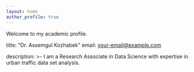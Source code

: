 ```yaml
---
layout: home
author_profile: true
---
```


Welcome to my academic profile.

title: "Dr. Assemgul Kozhabek"
email: your-email@example.com

description: >-
  I am a Research Associate in Data Science with expertise in urban traffic data set analysis.
